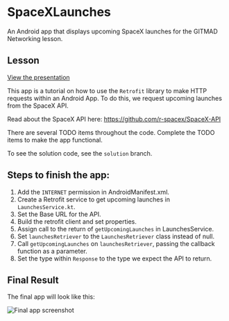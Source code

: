 # SpaceXLaunches
An Android app that displays upcoming SpaceX launches for the GITMAD Networking lesson.

## Lesson

[View the presentation](https://docs.google.com/presentation/d/e/2PACX-1vTuGriiqz9CeIHBG3z-TBuRHiK8dUfn1nHIlIJR9B51DGQbwDMesCV2JfC1EkpzejlssjdbXTtdfTgc/pub?start=false&loop=false&delayms=3000&slide=id.g4dc676206e_0_1218)

This app is a tutorial on how to use the `Retrofit` library to make
HTTP requests within an Android App. To do this, we request upcoming
launches from the SpaceX API.

Read about the SpaceX API here: https://github.com/r-spacex/SpaceX-API

There are several TODO items throughout the code. Complete the TODO
items to make the app functional.

To see the solution code, see the `solution` branch.

## Steps to finish the app:

1. Add the `INTERNET` permission in AndroidManifest.xml.
2. Create a Retrofit service to get upcoming launches in `LaunchesService.kt`.
3. Set the Base URL for the API.
4. Build the retrofit client and set properties.
5. Assign call to the return of `getUpcomingLaunches` in LaunchesService.
6. Set `launchesRetriever` to the `LaunchesRetriever` class instead of null.
7. Call `getUpcomingLaunches` on `launchesRetriever`, passing the callback function as a parameter.
8. Set the type within `Response` to the type we expect the API to return.

## Final Result

The final app will look like this:

![Final app screenshot](https://i.gyazo.com/86e304a0bcc6229ea8222008cb4e76b0.png)
